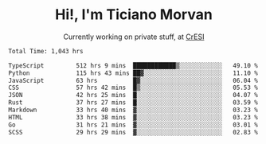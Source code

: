 <h1 align="center">Hi!, I'm Ticiano Morvan</h1>
<p align="center">Currently working on private stuff, at <a href="https://cresi.com.ar" target="_blank">CrESI</a></p>

<!--START_SECTION:waka-->

```txt
Total Time: 1,043 hrs

TypeScript         512 hrs 9 mins  ████████████▒░░░░░░░░░░░░   49.10 %
Python             115 hrs 43 mins ██▓░░░░░░░░░░░░░░░░░░░░░░   11.10 %
JavaScript         63 hrs          █▓░░░░░░░░░░░░░░░░░░░░░░░   06.04 %
CSS                57 hrs 42 mins  █▒░░░░░░░░░░░░░░░░░░░░░░░   05.53 %
JSON               42 hrs 25 mins  █░░░░░░░░░░░░░░░░░░░░░░░░   04.07 %
Rust               37 hrs 27 mins  █░░░░░░░░░░░░░░░░░░░░░░░░   03.59 %
Markdown           33 hrs 40 mins  ▓░░░░░░░░░░░░░░░░░░░░░░░░   03.23 %
HTML               33 hrs 38 mins  ▓░░░░░░░░░░░░░░░░░░░░░░░░   03.23 %
Go                 31 hrs 21 mins  ▓░░░░░░░░░░░░░░░░░░░░░░░░   03.01 %
SCSS               29 hrs 29 mins  ▓░░░░░░░░░░░░░░░░░░░░░░░░   02.83 %
```

<!--END_SECTION:waka-->
